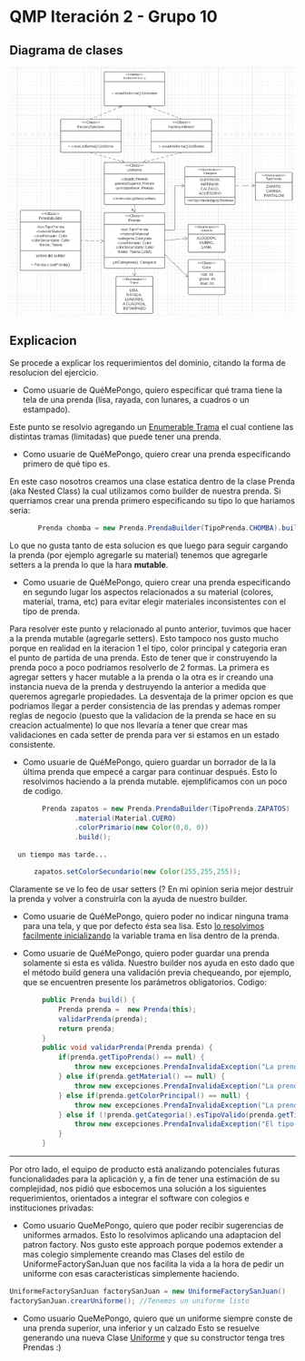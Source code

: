 # QMP Iteración 2 - Grupo 10

## Diagrama de clases

<p> 
<img src="diagrama-qmp-2.PNG">
</p>

## Explicacion

Se procede a explicar los requerimientos del dominio, citando la forma de resolucion del ejercicio.


* Como usuarie de QuéMePongo, quiero especificar qué trama tiene la tela de una prenda (lisa, rayada, con lunares, a cuadros o un estampado).

Este punto se resolvio agregando un <a href="https://github.com/mnigliazzo/qmp-grupo10/blob/emazzaglia-qmp-2-iteracion/src/main/java/ropa/Prenda.java#L18" target="__blank">Enumerable Trama</a> el cual contiene las distintas tramas (limitadas) que puede tener una prenda. 

* Como usuarie de QuéMePongo, quiero crear una prenda especificando primero de qué tipo es.

En este caso nosotros creamos una clase estatica dentro de la clase Prenda (aka Nested Class) la cual utilizamos como builder de nuestra prenda. 
Si querriamos crear una prenda primero especificando su tipo lo que hariamos seria: 

```java
       Prenda chomba = new Prenda.PrendaBuilder(TipoPrenda.CHOMBA).build(); 
```       

Lo que no gusta tanto de esta solucion es que luego para seguir cargando la prenda (por ejemplo agregarle su material) tenemos que agregarle setters a la prenda lo que la hara <b>mutable</b>. 

* Como usuarie de QuéMePongo, quiero crear una prenda especificando en segundo lugar los aspectos relacionados a su material (colores, material, trama, etc) para evitar elegir materiales inconsistentes con el tipo de prenda.

Para resolver este punto y relacionado al punto anterior, tuvimos que hacer a la prenda mutable (agregarle setters). Esto tampoco nos gusto mucho porque en realidad en la iteracion 1 el tipo, color principal y categoria eran el punto de partida de una prenda. Esto de tener que ir construyendo la prenda poco a poco podriamos resolverlo de 2 formas. La primera es agregar setters y hacer mutable a la prenda o la otra es ir creando una instancia nueva de la prenda y destruyendo la anterior a medida que queremos agregarle propiedades. 
La desventaja de la primer opcion es que podriamos llegar a perder consistencia de las prendas y ademas romper reglas de negocio (puesto que la validacion de la prenda se hace en su creacion actualmente) lo que nos llevaria a tener que crear mas validaciones en cada setter de prenda para ver si estamos en un estado consistente.

* Como usuarie de QuéMePongo, quiero guardar un borrador de la la última prenda que empecé a cargar para continuar después.
Esto lo resolvimos haciendo a la prenda mutable. ejemplificamos con un poco de codigo.

```java
        Prenda zapatos = new Prenda.PrendaBuilder(TipoPrenda.ZAPATOS)
                .material(Material.CUERO)
                .colorPrimario(new Color(0,0, 0))
                .build();
```
      un tiempo mas tarde...

```java                
      zapatos.setColorSecundario(new Color(255,255,255)); 
```

Claramente se ve lo feo de usar setters (? En mi opinion seria mejor destruir la prenda y volver a construirla con la ayuda de nuestro builder.

* Como usuarie de QuéMePongo, quiero poder no indicar ninguna trama para una tela, y que por defecto ésta sea lisa.
Esto <a href="https://github.com/mnigliazzo/qmp-grupo10/blob/emazzaglia-qmp-2-iteracion/src/main/java/ropa/Prenda.java#L10" target="__blank" >lo resolvimos facilmente inicializando</a> la variable trama en lisa dentro de la prenda. 

* Como usuarie de QuéMePongo, quiero poder guardar una prenda solamente si esta es válida.
Nuestro builder nos ayuda en esto dado que el método build genera una validación previa chequeando, por ejemplo, que se encuentren presente los parámetros obligatorios.
Codigo: 

```java
        public Prenda build() {
            Prenda prenda =  new Prenda(this);
            validarPrenda(prenda);
            return prenda;
        }
        public void validarPrenda(Prenda prenda) {
            if(prenda.getTipoPrenda() == null) {
                throw new excepciones.PrendaInvalidaException("La prenda no es valida porque no se cargo el tipo.");
            } else if(prenda.getMaterial() == null) {
                throw new excepciones.PrendaInvalidaException("La prenda no es valida porque no se cargo el material.");
            } else if(prenda.getColorPrincipal() == null) {
                throw new excepciones.PrendaInvalidaException("La prenda no es valida porque no se cargo el color principal.");
            } else if (!prenda.getCategoria().esTipoValido(prenda.getTipoPrenda())){
                throw new excepciones.PrendaInvalidaException("El tipo no pertenece a la categoria seleccionada");
            }
        }
```        
<hr>

Por otro lado, el equipo de producto está analizando potenciales futuras funcionalidades para la aplicación y, a fin de tener una estimación de su complejidad, nos pidió que esbocemos una solución a los siguientes requerimientos, orientados a integrar el software con colegios e instituciones privadas:

* Como usuario QueMePongo, quiero que poder recibir sugerencias de uniformes armados.
Esto lo resolvimos aplicando una adaptacion del patron factory. Nos gusto este approach porque podemos extender a mas colegio simplemente creando mas Clases del estilo de UniformeFactorySanJuan que nos facilita la vida a la hora de pedir un uniforme con esas caracteristicas simplemente haciendo. 

```java
UniformeFactorySanJuan factorySanJuan = new UniformeFactorySanJuan()
factorySanJuan.crearUniforme(); //Tenemos un uniforme listo
```

* Como usuario QueMePongo, quiero que un uniforme siempre conste de una prenda superior, una inferior y un calzado
Esto se resuelve generando una nueva Clase <a href="https://github.com/mnigliazzo/qmp-grupo10/blob/emazzaglia-qmp-2-iteracion/src/main/java/uniformes/Uniforme.java" target="__blank">Uniforme</a> y que su constructor tenga tres Prendas :)

~~~